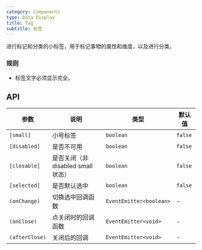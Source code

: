 ```yaml
---
category: Components
type: Data Display
title: Tag
subtitle: 标签
---
```


进行标记和分类的小标签，用于标记事物的属性和维度，以及进行分类。

### 规则
- 标签文字必须显示完全。


## API

参数 | 说明 | 类型 | 默认值
----|-----|------|------
| `[small]` | 小号标签 | `boolean` | `false` |
| `[disabled]` | 是否不可用 | `boolean` | `false` |
| `[closable]` | 是否关闭（非 disabled small 状态） | `boolean` | `false` |
| `[selected]` | 是否默认选中 | `boolean` | `false` |
| `(onChange)` | 切换选中回调函数 | `EventEmitter<boolean>` | - |
| `(onClose)` | 点关闭时的回调函数 | `EventEmitter<void>` | - |
| `(afterClose)` | 关闭后的回调 | `EventEmitter<void>` | - |
